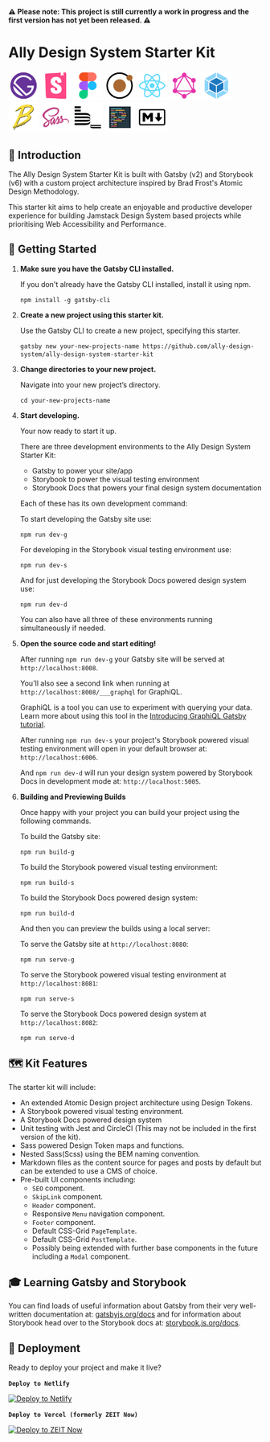**⚠️ Please note: This project is still currently a work in progress and the first version has not yet been released. ⚠️**

# Ally Design System Starter Kit

<div>
<img alt="Gatsby" src="./src/07_images/logos/GatsbyIconLogo.png" width="60" />
<img alt="Storybook" src="./src/07_images/logos/StorybookIconLogo.png" width="60" />
<img alt="Figma" src="./src/07_images/logos/FigmaIconLogo.png" width="60" />
<img alt="Atomic Design" src="./src/07_images/logos/AtomicDesignIconLogo.png" width="60" />
<img alt="React" src="./src/07_images/logos/ReactIconLogo.png" width="60" />
<img alt="GraphQL" src="./src/07_images/logos/GraphQLIconLogo.png" width="60" />
<img alt="Webpack" src="./src/07_images/logos/WebpackIconLogo.png" width="60" />
<img alt="Babel" src="./src/07_images/logos/BabelIconLogo.png" width="60" />
<img alt="Sass" src="./src/07_images/logos/SassIconLogo.png" width="60" />
<img alt="BEM" src="./src/07_images/logos/BEMIconLogo.png" width="60" />
<img alt="Prettier" src="./src/07_images/logos/PrettierIconLogo.png" width="60" />
<img alt="Markdown" src="./src/07_images/logos/MarkdownIconLogo.png" width="60" />
</div>

## 👋 Introduction

The Ally Design System Starter Kit is built with Gatsby (v2) and Storybook (v6) with a custom project architecture inspired by Brad Frost's Atomic Design Methodology.

This starter kit aims to help create an enjoyable and productive developer experience for building Jamstack Design System based projects while prioritising Web Accessibility and Performance.

## 💨 Getting Started

1. **Make sure you have the Gatsby CLI installed.**

    If you don't already have the Gatsby CLI installed, install it using npm.

    ```
    npm install -g gatsby-cli
    ```

2. **Create a new project using this starter kit.**

    Use the Gatsby CLI to create a new project, specifying this starter.

    ```
    gatsby new your-new-projects-name https://github.com/ally-design-system/ally-design-system-starter-kit
    ```

3. **Change directories to your new project.**

    Navigate into your new project’s directory.

    ```
    cd your-new-projects-name
    ```

4. **Start developing.**

    Your now ready to start it up.

    There are three development environments to the Ally Design System Starter Kit:

    - Gatsby to power your site/app
    - Storybook to power the visual testing environment
    - Storybook Docs that powers your final design system documentation

    Each of these has its own development command:

    To start developing the Gatsby site use:

    ```
    npm run dev-g
    ```

    For developing in the Storybook visual testing environment use:

    ```
    npm run dev-s
    ```

    And for just developing the Storybook Docs powered design system use:

    ```
    npm run dev-d
    ```

    You can also have all three of these environments running simultaneously if needed.

5. **Open the source code and start editing!**

    After running `npm run dev-g` your Gatsby site will be served at `http://localhost:8008`.

    You'll also see a second link when running at `http://localhost:8008/___graphql` for GraphiQL.

    GraphiQL is a tool you can use to experiment with querying your data. Learn more about using this tool in the [Introducing GraphiQL Gatsby tutorial](https://www.gatsbyjs.org/tutorial/part-five/#introducing-graphiql).

    After running `npm run dev-s` your project's Storybook powered visual testing environment will open in your default browser at: `http://localhost:6006`.

    And `npm run dev-d` will run your design system powered by Storybook Docs in development mode at: `http://localhost:5005`.

6. **Building and Previewing Builds**

    Once happy with your project you can build your project using the following commands.

    To build the Gatsby site:

    ```
    npm run build-g
    ```

    To build the Storybook powered visual testing environment:

    ```
    npm run build-s
    ```

    To build the Storybook Docs powered design system:

    ```
    npm run build-d
    ```

    And then you can preview the builds using a local server:

    To serve the Gatsby site at `http://localhost:8080`:

    ```
    npm run serve-g
    ```

    To serve the Storybook powered visual testing environment at `http://localhost:8081`:

    ```
    npm run serve-s
    ```

    To serve the Storybook Docs powered design system at `http://localhost:8082`:

    ```
    npm run serve-d
    ```

## 🗺️ Kit Features

The starter kit will include:

-   An extended Atomic Design project architecture using Design Tokens.
-   A Storybook powered visual testing environment.
-   A Storybook Docs powered design system
-   Unit testing with Jest and CircleCI (This may not be included in the first version of the kit).
-   Sass powered Design Token maps and functions.
-   Nested Sass(Scss) using the BEM naming convention.
-   Markdown files as the content source for pages and posts by default but can be extended to use a CMS of choice.
-   Pre-built UI components including:
    -   `SEO` component.
    -   `SkipLink` component.
    -   `Header` component.
    -   Responsive `Menu` navigation component.
    -   `Footer` component.
    -   Default CSS-Grid `PageTemplate`.
    -   Default CSS-Grid `PostTemplate`.
    -   Possibly being extended with further base components in the future including a `Modal` component.

## 🎓 Learning Gatsby and Storybook

You can find loads of useful information about Gatsby from their very well-written documentation at: [gatsbyjs.org/docs](https://www.gatsbyjs.org/docs) and for information about Storybook head over to the Storybook docs at: [storybook.js.org/docs](https://storybook.js.org/docs/react/get-started/introduction).

## 🚀 Deployment

Ready to deploy your project and make it live?

**`Deploy to Netlify`**

[![Deploy to Netlify](https://www.netlify.com/img/deploy/button.svg)](https://app.netlify.com/start/deploy?repository=https://github.com/ally-design-system/ally-design-system-starter-kit)

**`Deploy to Vercel (formerly ZEIT Now)`**

[![Deploy to ZEIT Now](https://zeit.co/button)](https://zeit.co/import/project?template=https://github.com/ally-design-system/ally-design-system-starter-kit)
